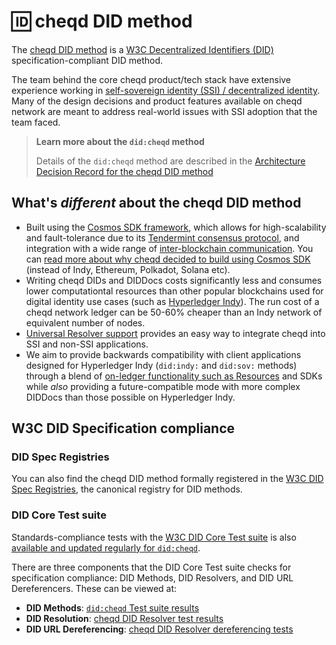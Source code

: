 # 🆔 cheqd DID method

The [cheqd DID method](architecture/adr-list/adr-001-cheqd-did-method.md) is a [W3C Decentralized Identifiers (DID)](https://www.w3.org/TR/did-core/#dfn-decentralized-identifiers) specification-compliant DID method.

The team behind the core cheqd product/tech stack have extensive experience working in [self-sovereign identity (SSI) / decentralized identity](https://learn.cheqd.io/overview/introduction-to-decentralised-identity). Many of the design decisions and product features available on cheqd network are meant to address real-world issues with SSI adoption that the team faced.

> **Learn more about the `did:cheqd` method**
>
> Details of the `did:cheqd` method are described in the [Architecture Decision Record for the cheqd DID method](architecture/adr-list/adr-001-cheqd-did-method.md)

## What's _different_ about the cheqd DID method

* Built using the [Cosmos SDK framework](https://cosmos.network/), which allows for high-scalability and fault-tolerance due to its [Tendermint consensus protocol](https://tendermint.com/), and integration with a wide range of [inter-blockchain communication](https://ibcprotocol.org/). You can [read more about why cheqd decided to build using Cosmos SDK](https://blog.cheqd.io/why-cheqd-has-joined-the-cosmos-4db8845722c5) (instead of Indy, Ethereum, Polkadot, Solana etc).
* Writing cheqd DIDs and DIDDocs costs significantly less and consumes lower computationtal resources than other popular blockchains used for digital identity use cases (such as [Hyperledger Indy](https://wiki.hyperledger.org/display/indy)). The run cost of a cheqd network ledger can be 50-60% cheaper than an Indy network of equivalent number of nodes.
* [Universal Resolver support](did-resolver.md) provides an easy way to integrate cheqd into SSI and non-SSI applications.
* We aim to provide backwards compatibility with client applications designed for Hyperledger Indy (`did:indy:` and `did:sov:` methods) through a blend of [on-ledger functionality such as Resources](architecture/adr-list/adr-002-did-linked-resources.md) and SDKs while _also_ providing a future-compatible mode with more complex DIDDocs than those possible on Hyperledger Indy.

## W3C DID Specification compliance

### DID Spec Registries

You can also find the cheqd DID method formally registered in the [W3C DID Spec Registries](https://www.w3.org/TR/did-spec-registries/#did-methods), the canonical registry for DID methods.

### DID Core Test suite

Standards-compliance tests with the [W3C DID Core Test suite](https://w3c.github.io/did-test-suite/) is also [available and updated regularly for `did:cheqd`](https://w3c.github.io/did-test-suite/#M8).

There are three components that the DID Core Test suite checks for specification compliance: DID Methods, DID Resolvers, and DID URL Dereferencers. These can be viewed at:

* **DID Methods**: [`did:cheqd` Test suite results](https://github.com/w3c/did-test-suite/blob/main/packages/did-core-test-server/suites/implementations/did-cheqd.json)
* **DID Resolution**: [cheqd DID Resolver test results](https://github.com/w3c/did-test-suite/blob/main/packages/did-core-test-server/suites/implementations/resolver-did-cheqd.json)
* **DID URL Dereferencing**: [cheqd DID Resolver dereferencing tests](https://github.com/w3c/did-test-suite/blob/main/packages/did-core-test-server/suites/implementations/dereferencer-cheqd.json)
